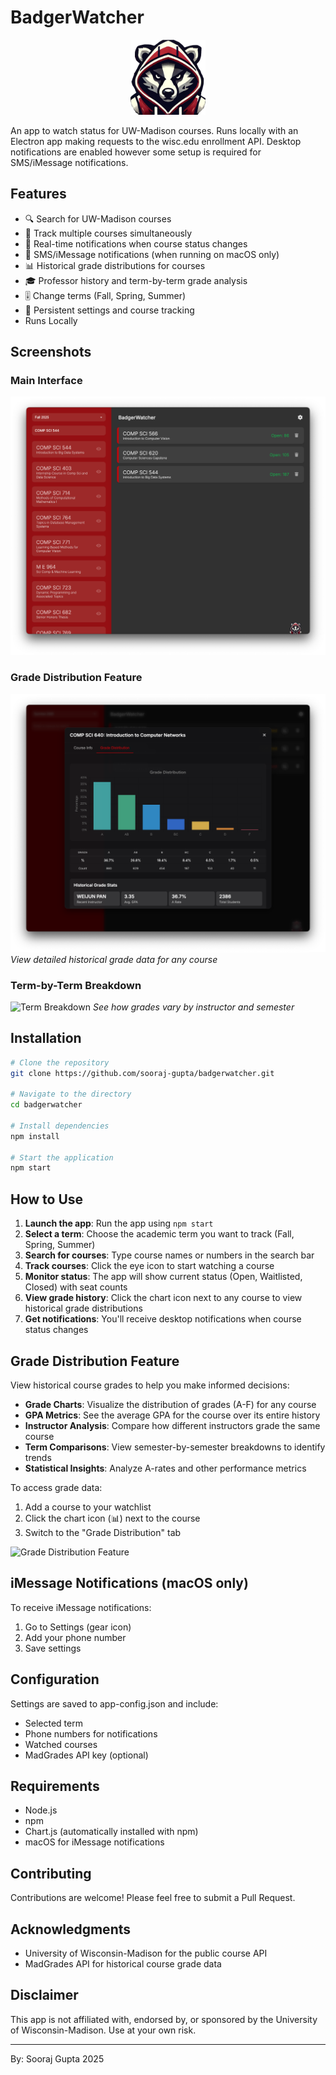 # BadgerWatcher

<p align="center">
  <img src="badgerwatcher.png" width="120" height="120" alt="BadgerWatcher Logo">
</p>

An app to watch status for UW-Madison courses. Runs locally with an Electron app making requests to the wisc.edu enrollment API. Desktop notifications are enabled however some setup is required for SMS/iMessage notifications.

## Features

- 🔍 Search for UW-Madison courses 
- 👀 Track multiple courses simultaneously
- 🔔 Real-time notifications when course status changes 
- 📱 SMS/iMessage notifications (when running on macOS only)
- 📊 Historical grade distributions for courses
- 🎓 Professor history and term-by-term grade analysis
- 🎚️ Change terms (Fall, Spring, Summer)
- 💾 Persistent settings and course tracking
- Runs Locally

## Screenshots

### Main Interface
![BadgerWatcher Screenshot](screenshot.png)

### Grade Distribution Feature
![Grade Distribution](grade_distribution.png)
*View detailed historical grade data for any course*

### Term-by-Term Breakdown
![Term Breakdown](term_breakdown_screenshot.png)
*See how grades vary by instructor and semester*

## Installation

```bash
# Clone the repository
git clone https://github.com/sooraj-gupta/badgerwatcher.git

# Navigate to the directory
cd badgerwatcher

# Install dependencies
npm install

# Start the application
npm start
```

## How to Use

1. **Launch the app**: Run the app using `npm start`
2. **Select a term**: Choose the academic term you want to track (Fall, Spring, Summer)
3. **Search for courses**: Type course names or numbers in the search bar
4. **Track courses**: Click the eye icon to start watching a course
5. **Monitor status**: The app will show current status (Open, Waitlisted, Closed) with seat counts
6. **View grade history**: Click the chart icon next to any course to view historical grade distributions
7. **Get notifications**: You'll receive desktop notifications when course status changes

## Grade Distribution Feature

View historical course grades to help you make informed decisions:

- **Grade Charts**: Visualize the distribution of grades (A-F) for any course
- **GPA Metrics**: See the average GPA for the course over its entire history
- **Instructor Analysis**: Compare how different instructors grade the same course
- **Term Comparisons**: View semester-by-semester breakdowns to identify trends
- **Statistical Insights**: Analyze A-rates and other performance metrics

To access grade data:
1. Add a course to your watchlist
2. Click the chart icon (📊) next to the course
3. Switch to the "Grade Distribution" tab

![Grade Distribution Feature](grade_feature_annotated.png)

## iMessage Notifications (macOS only)

To receive iMessage notifications:
1. Go to Settings (gear icon)
2. Add your phone number
3. Save settings

## Configuration

Settings are saved to app-config.json and include:
- Selected term
- Phone numbers for notifications
- Watched courses
- MadGrades API key (optional)

## Requirements

- Node.js
- npm
- Chart.js (automatically installed with npm)
- macOS for iMessage notifications

## Contributing

Contributions are welcome! Please feel free to submit a Pull Request.

## Acknowledgments

- University of Wisconsin-Madison for the public course API
- MadGrades API for historical course grade data

## Disclaimer

This app is not affiliated with, endorsed by, or sponsored by the University of Wisconsin-Madison. Use at your own risk.

---

By: Sooraj Gupta 2025
